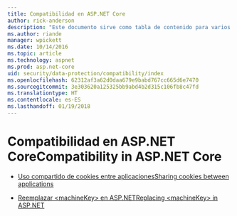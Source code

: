 ```yaml
---
title: Compatibilidad en ASP.NET Core
author: rick-anderson
description: "Este documento sirve como tabla de contenido para varios temas de compatibilidad de protección de datos de ASP.NET Core."
ms.author: riande
manager: wpickett
ms.date: 10/14/2016
ms.topic: article
ms.technology: aspnet
ms.prod: asp.net-core
uid: security/data-protection/compatibility/index
ms.openlocfilehash: 62312af3a62d0daa679e9babd767cc665d6e7470
ms.sourcegitcommit: 3e303620a125325bb9abd4b2d315c106fb8c47fd
ms.translationtype: HT
ms.contentlocale: es-ES
ms.lasthandoff: 01/19/2018
---
```

# <a name="compatibility-in-aspnet-core"></a><span data-ttu-id="3b314-103">Compatibilidad en ASP.NET Core</span><span class="sxs-lookup"><span data-stu-id="3b314-103">Compatibility in ASP.NET Core</span></span>

* [<span data-ttu-id="3b314-104">Uso compartido de cookies entre aplicaciones</span><span class="sxs-lookup"><span data-stu-id="3b314-104">Sharing cookies between applications</span></span>](cookie-sharing.md)

* [<span data-ttu-id="3b314-105">Reemplazar \<machineKey> en ASP.NET</span><span class="sxs-lookup"><span data-stu-id="3b314-105">Replacing \<machineKey> in ASP.NET</span></span>](replacing-machinekey.md)
